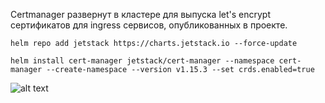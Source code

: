 Certmanager развернут в кластере для выпуска let's encrypt сертификатов для ingress сервисов, опубликованных в проекте.

```helm repo add jetstack https://charts.jetstack.io --force-update```

```helm install cert-manager jetstack/cert-manager --namespace cert-manager --create-namespace --version v1.15.3 --set crds.enabled=true```

![alt text]({423694CF-2865-490E-9803-F1EFA8F2DA2D}.png)

